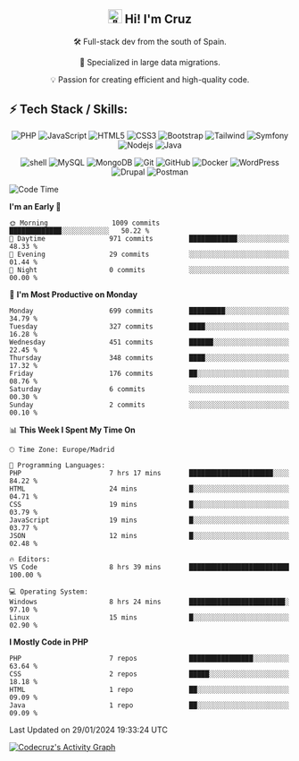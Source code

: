 <h2 align="center">
  <picture>
  <source srcset="https://fonts.gstatic.com/s/e/notoemoji/latest/1f44b/512.webp" type="image/webp">
  <img src="https://fonts.gstatic.com/s/e/notoemoji/latest/1f44b/512.gif" alt="👋" width="25" height="25">
</picture> Hi! I'm Cruz
</h2>

<p align="center">
  🛠️ Full-stack dev from the south of Spain.
</p>
<p align="center">
📃 Specialized in large data migrations.
</p>
<p align="center">
💡 Passion for creating efficient and high-quality code.
</p>

## ⚡ Tech Stack / Skills:

<div align="center">
  
![PHP](https://img.shields.io/badge/-PHP-232531?style=flat&logo=php)
![JavaScript](https://img.shields.io/badge/-JavaScript-323330?style=flat&logo=javascript)
![HTML5](https://img.shields.io/badge/-HTML5-E34F26?style=flat&logo=html5&logoColor=white)
![CSS3](https://img.shields.io/badge/-CSS3-1572B6?style=flat&logo=css3)
![Bootstrap](https://img.shields.io/badge/-Bootstrap-whitesmoke?style=flat&logo=bootstrap)
![Tailwind](https://img.shields.io/badge/-Tailwind-f8fafc?style=flat&logo=tailwindcss)
![Symfony](https://img.shields.io/badge/-Symfony-1f242c?style=flat&logo=symfony)
![Nodejs](https://img.shields.io/badge/-Nodejs-323330?style=flat&logo=Node.js)
![Java](https://img.shields.io/badge/-java-800000?style=flat&logo=oracle)

</div>

<div align="center">
  
![shell](https://img.shields.io/badge/-shell-323330?style=flat&logo=shell)
![MySQL](https://img.shields.io/badge/-MySQL-fefefe?style=flat&logo=mysql)
![MongoDB](https://img.shields.io/badge/-MongoDB-c2ffd0?style=flat&logo=mongodb)
![Git](https://img.shields.io/badge/-Git-323330?style=flat&logo=git)
![GitHub](https://img.shields.io/badge/-GitHub-181717?style=flat&logo=github)
![Docker](https://img.shields.io/badge/-Docker-daf5ff?style=flat&logo=docker)
![WordPress](https://img.shields.io/badge/-WordPress-323330?style=flat&logo=wordpress)
![Drupal](https://img.shields.io/badge/-Drupal-00173a?style=flat&logo=drupal)
![Postman](https://img.shields.io/badge/-Postman-ffdec9?style=flat&logo=postman)

</div>

<!--START_SECTION:waka-->
![Code Time](http://img.shields.io/badge/Code%20Time-17%20hrs%2052%20mins-blue)

**I'm an Early 🐤** 

```text
🌞 Morning                1009 commits        █████████████░░░░░░░░░░░░   50.22 % 
🌆 Daytime                971 commits         ████████████░░░░░░░░░░░░░   48.33 % 
🌃 Evening                29 commits          ░░░░░░░░░░░░░░░░░░░░░░░░░   01.44 % 
🌙 Night                  0 commits           ░░░░░░░░░░░░░░░░░░░░░░░░░   00.00 % 
```
📅 **I'm Most Productive on Monday** 

```text
Monday                   699 commits         █████████░░░░░░░░░░░░░░░░   34.79 % 
Tuesday                  327 commits         ████░░░░░░░░░░░░░░░░░░░░░   16.28 % 
Wednesday                451 commits         ██████░░░░░░░░░░░░░░░░░░░   22.45 % 
Thursday                 348 commits         ████░░░░░░░░░░░░░░░░░░░░░   17.32 % 
Friday                   176 commits         ██░░░░░░░░░░░░░░░░░░░░░░░   08.76 % 
Saturday                 6 commits           ░░░░░░░░░░░░░░░░░░░░░░░░░   00.30 % 
Sunday                   2 commits           ░░░░░░░░░░░░░░░░░░░░░░░░░   00.10 % 
```


📊 **This Week I Spent My Time On** 

```text
🕑︎ Time Zone: Europe/Madrid

💬 Programming Languages: 
PHP                      7 hrs 17 mins       █████████████████████░░░░   84.22 % 
HTML                     24 mins             █░░░░░░░░░░░░░░░░░░░░░░░░   04.71 % 
CSS                      19 mins             █░░░░░░░░░░░░░░░░░░░░░░░░   03.79 % 
JavaScript               19 mins             █░░░░░░░░░░░░░░░░░░░░░░░░   03.77 % 
JSON                     12 mins             █░░░░░░░░░░░░░░░░░░░░░░░░   02.48 % 

🔥 Editors: 
VS Code                  8 hrs 39 mins       █████████████████████████   100.00 % 

💻 Operating System: 
Windows                  8 hrs 24 mins       ████████████████████████░   97.10 % 
Linux                    15 mins             █░░░░░░░░░░░░░░░░░░░░░░░░   02.90 % 
```

**I Mostly Code in PHP** 

```text
PHP                      7 repos             ████████████████░░░░░░░░░   63.64 % 
CSS                      2 repos             █████░░░░░░░░░░░░░░░░░░░░   18.18 % 
HTML                     1 repo              ██░░░░░░░░░░░░░░░░░░░░░░░   09.09 % 
Java                     1 repo              ██░░░░░░░░░░░░░░░░░░░░░░░   09.09 % 
```




 Last Updated on 29/01/2024 19:33:24 UTC
<!--END_SECTION:waka-->

<!-- https://github.com/ashutosh00710/github-readme-activity-graph -->
  <a href="https://github.com/ashutosh00710/github-readme-activity-graph"><img alt="Codecruz's Activity Graph" src="https://github-readme-activity-graph.vercel.app/graph/?username=codecruz&bg_color=1F222E&color=F8D866&line=175F83&point=FFFFFF&hide_border=false" /></a>
</p>
